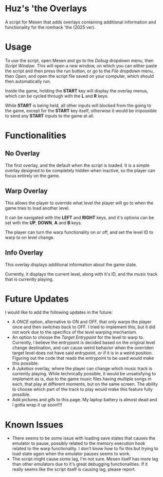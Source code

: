 # Huz's 'the Overlays

A script for Mesen that adds overlays containing additional information and functionality for the romhack 'the (2025 ver).

# Usage

To use the script, open Mesen and go to the *Debug* dropdown menu, then *Script Window*. This will open a new window, on which you can either paste the script and then press the run button, or go to the *File* dropdown menu, then *Open*, and open the script file saved on your computer, which should then automatically run.

Inside the game, holding the **START** key will display the overlay menus, which can be cycled through with the **L** and **R** keys.

While **START** is being held, all other inputs will blocked from the going to the game, except for the **START** key itself, otherwise it would be impossible to send any **START** inputs to the game at all.

# Functionalities

## No Overlay

The first overlay, and the default when the script is loaded. It is a simple overlay designed to be completely hidden when inactive, so the player can focus entirely on the game.

## Warp Overlay

This allows the player to override what level the player will go to when the game tries to load another level.

It can be navigated with the **LEFT** and **RIGHT** keys, and it's options can be set with the **UP**, **DOWN**, **A** and **B** keys.

The player can turn the warp functionality on or off, and set the level ID to warp to on level change.

## Info Overlay

This overlay displays additional information about the game state.

Currently, it displays the current level, along with it's ID, and the music track that is currently playing.

# Future Updates

I would like to add the following updates in the future:

- A *ONCE* option, alternative to ON and OFF, that only warps the player once and then switches back to OFF. I tried to implement this, but it did not work due to the specifics of the level warping mechanism.
- An option to choose the *Target Entrypoint* for the level to warp to. Currently, I believe the entrypoint is decided based on the original level change destination, and can cause weird behavior when the overriden target level does not have said entrypoint, or if it is in a weird position. Figuring out the code that reads the entrypoint to be used would make this possible.
- A *Jukebox* overlay, where the player can change which music track is currently playing. While technically possible, it would be unsatisfying to implement as is, due to the game music files having multiple songs in each, that play at different moments, but on the same screen. The ability to choose which part of the track to play would make this feature fully possible.
- Add pictures and gifs to this page. My laptop battery is almost dead and I gotta wrap it up soon!!!!

# Known Issues

- There seems to be some issue with loading save states that causes the emulator to pause, possibly related to the memory execution hook related to the warp functionality. I don't know how to fix this but trying to load state again when the emulator pauses seems to work.
- The script might cause some lag, I'm not sure. Mesen itself has more lag than other emulators due to it's great debugging functionalities. If it really seems like the script itself is causing lag, please report.

